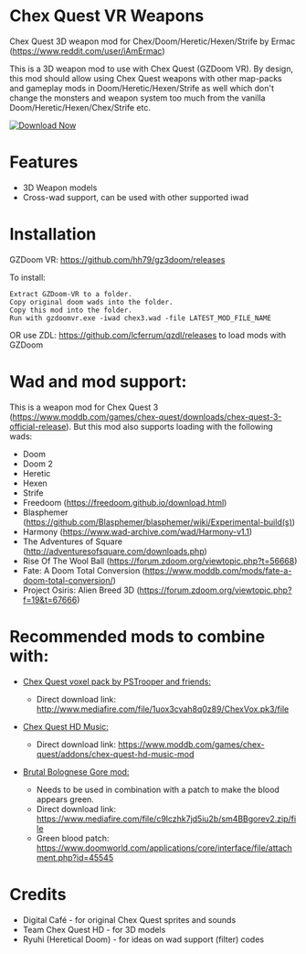 # Chex Quest VR Weapons

Chex Quest 3D weapon mod for Chex/Doom/Heretic/Hexen/Strife by Ermac (https://www.reddit.com/user/iAmErmac)

This is a 3D weapon mod to use with Chex Quest (GZDoom VR). By design, this mod should allow using Chex Quest weapons with other map-packs and gameplay mods in Doom/Heretic/Hexen/Strife as well which don't change the monsters and weapon system too much from the vanilla Doom/Heretic/Hexen/Chex/Strife etc.

[![Download Now](https://raster.shields.io/github/downloads/iAmErmac/Chex-Quest-VR-Weapons/total)](https://github.com/iAmErmac/Chex-Quest-VR-Weapons/releases/latest)

# Features
* 3D Weapon models
* Cross-wad support, can be used with other supported iwad

# Installation

GZDoom VR: https://github.com/hh79/gz3doom/releases

To install:

    Extract GZDoom-VR to a folder.
    Copy original doom wads into the folder.
    Copy this mod into the folder.
    Run with gzdoomvr.exe -iwad chex3.wad -file LATEST_MOD_FILE_NAME
  
OR use ZDL: https://github.com/lcferrum/qzdl/releases to load mods with GZDoom

# Wad and mod support:

This is a weapon mod for Chex Quest 3 (https://www.moddb.com/games/chex-quest/downloads/chex-quest-3-official-release). But this mod also supports loading with the following wads:
* Doom
* Doom 2
* Heretic
* Hexen
* Strife
* Freedoom (https://freedoom.github.io/download.html)
* Blasphemer (https://github.com/Blasphemer/blasphemer/wiki/Experimental-build(s))
* Harmony (https://www.wad-archive.com/wad/Harmony-v1.1)
* The Adventures of Square (http://adventuresofsquare.com/downloads.php)
* Rise Of The Wool Ball (https://forum.zdoom.org/viewtopic.php?t=56668)
* Fate: A Doom Total Conversion (https://www.moddb.com/mods/fate-a-doom-total-conversion/)
* Project Osiris: Alien Breed 3D (https://forum.zdoom.org/viewtopic.php?f=19&t=67666)

# Recommended mods to combine with:

* [Chex Quest voxel pack by PSTrooper and friends:](https://forum.zdoom.org/viewtopic.php?f=37&t=55027)
  - Direct download link: http://www.mediafire.com/file/1uox3cvah8q0z89/ChexVox.pk3/file


* [Chex Quest HD Music:](https://www.moddb.com/games/chex-quest/addons/chex-quest-hd-music-mod)
  - Direct download link: https://www.moddb.com/games/chex-quest/addons/chex-quest-hd-music-mod


* [Brutal Bolognese Gore mod:](https://www.doomworld.com/forum/topic/103167-brutal-bolognese-gore-mod-the-sucessor-to-ketchup-version-20-released/)
  - Needs to be used in combination with a patch to make the blood appears green.
  - Direct download link: https://www.mediafire.com/file/c9lczhk7jd5iu2b/sm4BBgorev2.zip/file
  - Green blood patch: https://www.doomworld.com/applications/core/interface/file/attachment.php?id=45545


# Credits

* Digital Café - for original Chex Quest sprites and sounds
* Team Chex Quest HD - for 3D models
* Ryuhi (Heretical Doom) - for ideas on wad support (filter) codes

